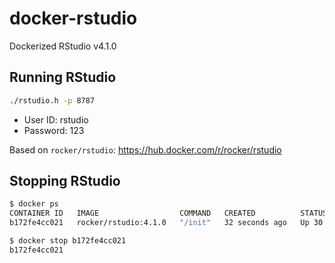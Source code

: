 # docker-rstudio

Dockerized RStudio v4.1.0

## Running RStudio

```bash
./rstudio.h -p 8787
```

- User ID: rstudio
- Password: 123

Based on `rocker/rstudio`: https://hub.docker.com/r/rocker/rstudio

## Stopping RStudio

```bash
$ docker ps
CONTAINER ID   IMAGE                  COMMAND   CREATED          STATUS          PORTS                                       NAMES
b172fe4cc021   rocker/rstudio:4.1.0   "/init"   32 seconds ago   Up 30 seconds   0.0.0.0:8787->8787/tcp, :::8787->8787/tcp   unruffled_lamarr

$ docker stop b172fe4cc021
b172fe4cc021
```
